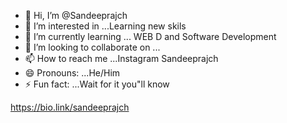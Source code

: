 - 👋 Hi, I’m @Sandeeprajch
- 👀 I’m interested in ...Learning new skils
- 🌱 I’m currently learning ... WEB D and Software Development 
- 💞️ I’m looking to collaborate on ...
- 📫 How to reach me ...Instagram Sandeeprajch
- 😄 Pronouns: ...He/Him
- ⚡ Fun fact: ...Wait for it you"ll know

<!---
Sandeeprajch/Sandeeprajch is a ✨ special ✨ repository because its `README.md` (this file) appears on your GitHub profile.
You can click the Preview link to take a look at your changes.
--->
https://bio.link/sandeeprajch
